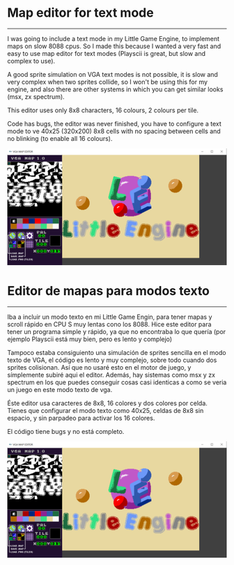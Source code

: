 # Map editor for text mode
----------------------------------------------------------------------------

I was going to include a text mode in my Little Game Engine, to implement maps on slow 8088 cpus. So I made this because I wanted a very fast and easy to use map editor for text modes (Playscii is great, but slow and complex to use). 

A good sprite simulation on VGA text modes is not possible, it is slow and very complex when two sprites collide, so I won't be using this for my engine, and also there are other systems in which you can get similar looks (msx, zx spectrum).

This editor uses only 8x8 characters, 16 colours, 2 colours per tile.

Code has bugs, the editor was never finished, you have to configure a text mode to ve 40x25 (320x200) 8x8 cells with no spacing between cells and no blinking (to enable all 16 colours).

<img src="map.png">


# Editor de mapas para modos texto
----------------------------------------------------------------------------

Iba a incluir un modo texto en mi Little Game Engin, para tener mapas y scroll rápido en CPU S muy lentas cono los 8088. Hice este editor para tener un programa simple y rápido, ya que no encontraba lo que quería (por ejemplo Playscii está muy bien, pero es lento y complejo)

Tampoco estaba consiguiento una simulación de sprites sencilla en el modo texto de VGA, el código es lento y muy complejo, sobre todo cuando dos sprites colisionan. Así que no usaré esto en el motor de juego, y símplemente subiré aqui el editor. Además, hay sistemas como msx y zx spectrum en los que puedes conseguir cosas casi identicas a como se veria un juego en este modo texto de vga.

Éste editor usa caracteres de 8x8, 16 colores y dos colores por celda. Tienes que configurar el modo texto como 40x25, celdas de 8x8 sin espacio, y sin parpadeo para activar los 16 colores.

El código tiene bugs y no está completo.

<img src="map.png">
